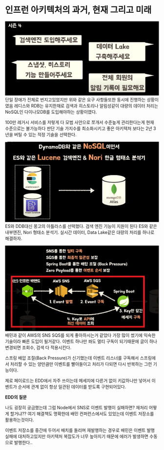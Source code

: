 # 인프런 아키텍처의 과거, 현재 그리고 미래

![img.png](img.png)
단일 장애가 전체로 번지고있었지만 위와 같은 요구 사항들또한 동시에 진행하는 상황이였음 레디스와 RDB는 유지한채로 검색과 히스토리나 알림성같이 대량의 데이터 처리는 NoSQL인 다이나모DB를 도입해야하는 상황이였다.

100만 레거시 서비스를 저렇게 다 모범 사안으로 쪼개서 수준높게 관리한다는게 현재 수준으로는 불가능하다 판단 기술 가지수를 최소화시키고 좋은 아키텍처 보다는 2년 3년을 버틸 수 있는 적정 기술을 선택한다.

![img_1.png](img_1.png)
ES와 DDB대신 몽고의 아틀라스를 선택했다. 검색 엔진 기능이 지원이 된다 ES와 같은 내부엔진, Nori 형태소 분석기. 실시간 데이터, Data Lake같은 대량의 처리를 하나로 해결하자.

![img_2.png](img_2.png)
배민과 같이 AWS의 SNS SQS를 되게 좋아하시는거 같았다 가장 많이 썼기에 익숙한기술이라 빠른 도입이 될거같다. 이벤트 하나만 쏴도 멀티 구독이 되기때문에 글이 하나 변경되면 조회수, 검색 다 적용시킨다.

스프링 배압 조절(Back Pressure)가 신기했는데 이벤트 리스너를 구독해서 스프링에서 처리할 수 있는 양만큼만 이벤트를 빨아들이고 처리가 다되면 다시 반복하는 그런 기능이다.

제로 페이로드는 EDD에서 자주 쓰이는데 메세지에 다른거 없이 키값하나만 넣어서 이벤트가 순서에 관계 없이 항상 일관된 데이터를 받도록 구현되어있다.

**EDD의 질문**

나도 굉장히 궁금했는데 그럼 Node에서 SNS로 이벤트 발행이 실패하면? 재처리 어떻게 할거냐?? 여기 해결책도 명확한데 배민 컨퍼런스에서도 있었는데 이벤트 저장소를 활용하는것이다.

이벤트 저장소를 중간에 두어서 배치를 돌리며 재발행하는 경우로 배민은 이벤트 발행 실패에 대처하고있지만 아키텍처 복잡도가 너무 높아지기 때문에 에러가 발생하면 수동으로 발행한다..